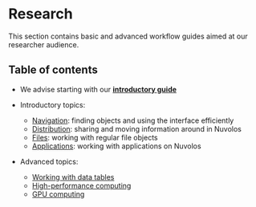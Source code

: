 # Research

This section contains basic and advanced workflow guides aimed at our researcher audience.

## Table of contents

* We advise starting with our [**introductory guide**](researcher-guide.md)
* Introductory topics:
  * [Navigation](../getting-started/navigation-in-nuvolos.md): finding objects and using the interface efficiently
  * [Distribution](../getting-started/distribute-objects-in-nuvolos/): sharing and moving information around in Nuvolos
  * [Files](../getting-started/work-with-files/): working with regular file objects
  * [Applications](../getting-started/work-with-applications/): working with applications on Nuvolos
* Advanced topics:

  * [Working with data tables](../data/work-with-data/)
  * [High-performance computing](hpc-interactive.md)
  * [GPU computing](gpu-compute.md)


